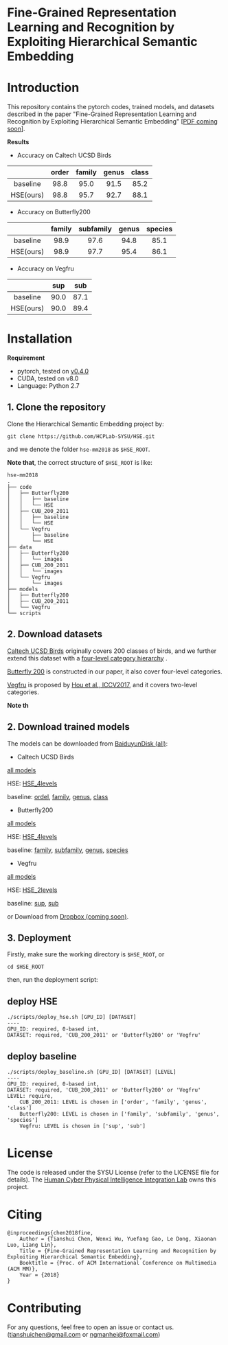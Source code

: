 # Fine-Grained Representation Learning and Recognition by Exploiting Hierarchical Semantic Embedding

# Introduction
This repository contains the pytorch codes, trained models, and datasets described in the paper "Fine-Grained Representation Learning and Recognition by Exploiting Hierarchical Semantic Embedding" [[PDF coming soon]()].

**Results**

- Accuracy on Caltech UCSD Birds

|        | order | family | genus | class |
| :----: | :---: | :----: | :---: | :---: |
|baseline| 98.8  |  95.0  |  91.5 |  85.2 |
|HSE(ours)| 98.8 |  95.7  |  92.7 |  88.1 |



- Accuracy on Butterfly200

|        | family | subfamily | genus | species |
| :----: | :----: | :-------: | :---: | :-----: |
|baseline|  98.9  |   97.6    |  94.8 |  85.1   |
|HSE(ours)| 98.9  |   97.7    |  95.4 |  86.1   |

- Accuracy on Vegfru

|           |  sup  |  sub  |
| :-------: | :---: | :---: |
|  baseline | 90.0  |  87.1 |
| HSE(ours) | 90.0  |  89.4 |


# Installation

**Requirement**

- pytorch, tested on [v0.4.0](http://download.pytorch.org/whl/cu80/torch-0.4.0-cp27-cp27mu-linux_x86_64.whl)
- CUDA, tested on v8.0
- Language: Python 2.7


## 1. Clone the repository
Clone the Hierarchical Semantic Embedding project by:
```
git clone https://github.com/HCPLab-SYSU/HSE.git
```
and we denote the folder `hse-mm2018` as `$HSE_ROOT`.

**Note that**, the correct structure of `$HSE_ROOT` is like:

```
hse-mm2018
.
├── code
│   ├── Butterfly200
│   │   ├── baseline
│   │   └── HSE
│   ├── CUB_200_2011
│   │   ├── baseline
│   │   └── HSE
│   └── Vegfru
│       ├── baseline
│       └── HSE
├── data
│   ├── Butterfly200
│   │   └── images
│   ├── CUB_200_2011
│   │   └── images
│   └── Vegfru
│       └── images
├── models
│   ├── Butterfly200
│   ├── CUB_200_2011
│   └── Vegfru
└── scripts

```

## 2. Download datasets

[Caltech UCSD Birds](http://www.vision.caltech.edu/visipedia/CUB-200.html) originally covers 200 classes of birds, and we further extend this dataset with a [four-level category hierarchy](https://www.dropbox.com/sh/kugj7vogy2no795/AABJWUxM6rXWOeNbCUPj269ua?dl=0) .

[Butterfly 200](https://www.dropbox.com/sh/3p4x1oc5efknd69/AABwnyoH2EKi6H9Emcyd0pXCa?dl=0) is constructed in our paper, it also cover four-level categories.

[Vegfru](https://github.com/ustc-vim/vegfru) is proposed by [Hou et al., ICCV2017](http://home.ustc.edu.cn/~saihui/project/vegfru/iccv17_vegfru.pdf), and it covers two-level categories.

**Note th**

## 2. Download trained models
The models can be downloaded from [BaiduyunDisk (all)](https://pan.baidu.com/s/1WWalFQFiNCCrWr30pvEA6A):

- Caltech UCSD Birds

[all models](https://pan.baidu.com/s/1LO_31tJe76DJFXXfc21STQ)

HSE: [HSE_4levels](https://pan.baidu.com/s/1GIGQQFzCy9GVhdwgDTPVdg)

baseline: [ordel](https://pan.baidu.com/s/1tOmXoiA1RESF1JMnUpbq9w), [family](https://pan.baidu.com/s/1FBYyPvb5eputq6BVysXURQ), [genus](https://pan.baidu.com/s/1tNb9pjI-Irwyqynott27ag), [class](https://pan.baidu.com/s/1R0VghAkl7zzQODjyitWxsA)

- Butterfly200

[all models](https://pan.baidu.com/s/1tOmXoiA1RESF1JMnUpbq9w)

HSE: [HSE_4levels](https://pan.baidu.com/s/1-a734IsAJYtjH2INCUxkvQ)

baseline: [family](https://pan.baidu.com/s/1UO2q5XMUtALm1C2apNW6nA), [subfamily](https://pan.baidu.com/s/1hYSDbMtbDO9N48zmmlWs1w), [genus](https://pan.baidu.com/s/1DrkUwIMnphO-R7Fru0FG_A), [species](https://pan.baidu.com/s/1EFTqiwVb_Y0Bfj9bcu9eIA)

- Vegfru

[all models](https://pan.baidu.com/s/1uYEZFFX6dxvwam4XTMH_XQ)

HSE: [HSE_2levels](https://pan.baidu.com/s/1u6WlCVXEgC189xfcRRbmjg)

baseline: [sup](https://pan.baidu.com/s/17GfovAVzBwH_6gLplzjbJw), [sub](https://pan.baidu.com/s/16D6Sm8aJNMVu7T7BIlArZg)

or Download from [Dropbox (coming soon)]().

## 3. Deployment
Firstly, make sure the working directory is `$HSE_ROOT`, or
```
cd $HSE_ROOT
```
then, run the deployment script:
## deploy HSE
```
./scripts/deploy_hse.sh [GPU_ID] [DATASET]
----
GPU_ID: required, 0-based int, 
DATASET: required, 'CUB_200_2011' or 'Butterfly200' or 'Vegfru'
```
## deploy baseline
```
./scripts/deploy_baseline.sh [GPU_ID] [DATASET] [LEVEL]
----
GPU_ID: required, 0-based int, 
DATASET: required, 'CUB_200_2011' or 'Butterfly200' or 'Vegfru'
LEVEL: require, 
    CUB_200_2011: LEVEL is chosen in ['order', 'family', 'genus', 'class']
    Butterfly200: LEVEL is chosen in ['family', 'subfamily', 'genus', 'species']
    Vegfru: LEVEL is chosen in ['sup', 'sub']
```

# License
The code is released under the SYSU License (refer to the LICENSE file for details).
The [Human Cyber Physical Intelligence Integration Lab](http://www.sysu-hcp.net/home/) owns this project.

# Citing
```
@inproceedings{chen2018fine,
    Author = {Tianshui Chen, Wenxi Wu, Yuefang Gao, Le Dong, Xiaonan Luo, Liang Lin},
    Title = {Fine-Grained Representation Learning and Recognition by Exploiting Hierarchical Semantic Embedding},
    Booktitle = {Proc. of ACM International Conference on Multimedia (ACM MM)},
    Year = {2018}
} 
```

# Contributing
For any questions, feel free to open an issue or contact us. ([tianshuichen@gmail.com]() or [ngmanhei@foxmail.com]())
